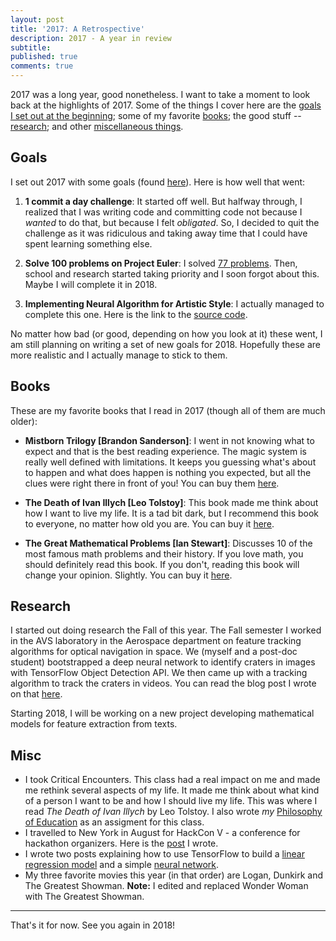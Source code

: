 ```yaml
---
layout: post
title: '2017: A Retrospective'
description: 2017 - A year in review
subtitle:
published: true
comments: true
---
```


2017 was a long year, good nonetheless. I want to take a moment to look back at the highlights of 2017. Some of the things I cover here are the [goals I set out at the beginning](#goals); some of my favorite [books](#books); the good stuff -- [research](#research); and other [miscellaneous things](#misc).
<!--excerpt_ends-->

## Goals

I set out 2017 with some goals (found <a href="{% post_url 2017-01-11-2017-goals %}" target="_blank">here</a>). Here is how well that went:

1. **1 commit a day challenge**: It started off well. But halfway through, I realized that I was writing code and committing code not because I *wanted* to do that, but because I felt *obligated*. So, I decided to quit the challenge as it was ridiculous and taking away time that I could have spent learning something else.

2. **Solve 100 problems on Project Euler**: I solved <a href="https://github.com/AparaV/project-euler" target="_blank">77 problems</a>. Then, school and research started taking priority and I soon forgot about this. Maybe I will complete it in 2018.

3. **Implementing Neural Algorithm for Artistic Style**: I actually managed to complete this one. Here is the link to the <a href="https://github.com/AparaV/artistic-style" target="_blank">source code</a>.

No matter how bad (or good, depending on how you look at it) these went, I am still planning on writing a set of new goals for 2018. Hopefully these are more realistic and I actually manage to stick to them.

## Books

These are my favorite books that I read in 2017 (though all of them are much older):

* **Mistborn Trilogy [Brandon Sanderson]**: I went in not knowing what to expect and that is the best reading experience. The magic system is really well defined with limitations. It keeps you guessing what's about to happen and what does happen is nothing you expected, but all the clues were right there in front of you! You can buy them <a href="https://www.amazon.com/Mistborn-Trilogy-Boxed-Hero-Ascension/dp/076536543X/ref=sr_1_1?ie=UTF8&qid=1514497478&sr=8-1&keywords=mistborn" target="_blank">here</a>.

* **The Death of Ivan Illych [Leo Tolstoy]**: This book made me think about how I want to live my life. It is a tad bit dark, but I recommend this book to everyone, no matter how old you are. You can buy it <a href="https://www.amazon.com/Death-Ivan-Ilyich-Leo-Tolstoy/dp/1512381322/ref=sr_1_1?s=books&ie=UTF8&qid=1514497602&sr=1-1&keywords=death+of+ivan+ilyich" target="_blank">here</a>.

* **The Great Mathematical Problems [Ian Stewart]**: Discusses 10 of the most famous math problems and their history. If you love math, you should definitely read this book. If you don't, reading this book will change your opinion. Slightly. You can buy it <a href="https://www.amazon.com/Great-Mathematical-Problems-Ian-Stewart/dp/1846683378/ref=sr_1_2?s=books&ie=UTF8&qid=1514497753&sr=1-2&keywords=ian+stewart+the+great+mathematical+problems" target="_blank">here</a>.

## Research

I started out doing research the Fall of this year. The Fall semester I worked in the AVS laboratory in the Aerospace department on feature tracking algorithms for optical navigation in space. We (myself and a post-doc student) bootstrapped a deep neural network to identify craters in images with TensorFlow Object Detection API. We then came up with a tracking algorithm to track the craters in videos. You can read the blog post I wrote on that <a href="{% post_url 2017-11-30-feature-tracking-and-optical-navigation %}" target="_blank">here</a>.

Starting 2018, I will be working on a new project developing mathematical models for feature extraction from texts.

## Misc

* I took Critical Encounters. This class had a real impact on me and made me rethink several aspects of my life. It made me think about what kind of a person I want to be and how I should live my life. This was where I read *The Death of Ivan Illych* by Leo Tolstoy. I also wrote *my* <a href="../../../../philosophy/" target="_blank">Philosophy of Education</a> as an assigment for this class.
* I travelled to New York in August for HackCon V - a conference for hackathon organizers. Here is the <a href="{% post_url 2017-08-07-hackcon-v %}" target="_blank">post</a> I wrote.
* I wrote two posts explaining how to use TensorFlow to build a <a href="{% post_url 2017-07-31-regression-on-housing-data %}" target="_blank">linear regression model</a> and a simple <a href="{% post_url 2017-08-12-neural-networks-on-housing-data %}" target="_blank">neural network</a>.
* My three favorite movies this year (in that order) are Logan, Dunkirk and The Greatest Showman. **Note:** I edited and replaced Wonder Woman with The Greatest Showman. 

<hr>

That's it for now. See you again in 2018!